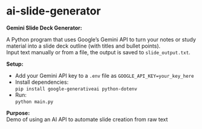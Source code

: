 # ai-slide-generator

**Gemini Slide Deck Generator:** 

A Python program that uses Google’s Gemini API to turn your notes or study material into a slide deck outline (with titles and bullet points).  
Input text manually or from a file, the output is saved to `slide_output.txt`.

**Setup:**  
- Add your Gemini API key to a `.env` file as `GOOGLE_API_KEY=your_key_here`
- Install dependencies:  
  `pip install google-generativeai python-dotenv`
- Run:  
  `python main.py`

**Purpose:**  
Demo of using an AI API to automate slide creation from raw text
